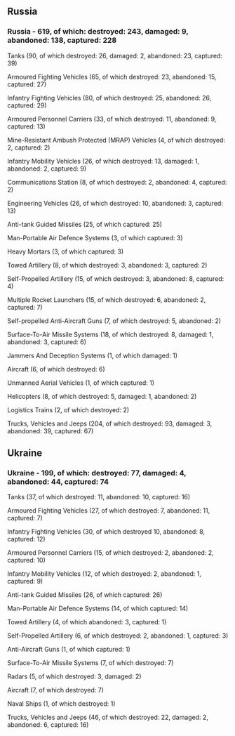 
 
 ## Russia
 
 ### Russia - 619, of which: destroyed: 243, damaged: 9, abandoned: 138, captured: 228

 

 

 Tanks (90, of which destroyed: 26, damaged: 2, abandoned: 23, captured: 39)

 Armoured Fighting Vehicles (65, of which destroyed: 23, abandoned: 15, captured: 27)

 Infantry Fighting Vehicles (80, of which destroyed: 25, abandoned: 26, captured: 29)

 Armoured Personnel Carriers (33, of which destroyed: 11, abandoned: 9, captured: 13)

 Mine-Resistant Ambush Protected (MRAP) Vehicles (4, of which destroyed: 2, captured: 2)

 Infantry Mobility Vehicles (26, of which destroyed: 13, damaged: 1, abandoned: 2, captured: 9)

 Communications Station (8, of which destroyed: 2, abandoned: 4, captured: 2)

 Engineering Vehicles (26, of which destroyed: 10, abandoned: 3, captured: 13)

 Anti-tank Guided Missiles (25, of which captured: 25)

 Man-Portable Air Defence Systems (3, of which captured: 3)

 Heavy Mortars (3, of which captured: 3)

 Towed Artillery (8, of which destroyed: 3, abandoned: 3, captured: 2)

 Self-Propelled Artillery (15, of which destroyed: 3, abandoned: 8, captured: 4)

 Multiple Rocket Launchers (15, of which destroyed: 6, abandoned: 2, captured: 7)

 Self-propelled Anti-Aircraft Guns (7, of which destroyed: 5, abandoned: 2)

 Surface-To-Air Missile Systems (18, of which destroyed: 8, damaged: 1, abandoned: 3, captured: 6)

 Jammers And Deception Systems (1, of which damaged: 1)

 Aircraft (6, of which destroyed: 6)

 Unmanned Aerial Vehicles (1, of which captured: 1)

 Helicopters (8, of which destroyed: 5, damaged: 1, abandoned: 2)

 Logistics Trains (2, of which destroyed: 2)

 Trucks, Vehicles and Jeeps (204, of which destroyed: 93, damaged: 3, abandoned: 39, captured: 67)

 
 
 ## Ukraine
 
 ### Ukraine - 199, of which: destroyed: 77, damaged: 4, abandoned: 44, captured: 74

 

 

 Tanks (37, of which destroyed: 11, abandoned: 10, captured: 16)

 Armoured Fighting Vehicles (27, of which destroyed: 7, abandoned: 11, captured: 7)

 Infantry Fighting Vehicles (30, of which destroyed 10, abandoned: 8, captured: 12)

 Armoured Personnel Carriers (15, of which destroyed: 2, abandoned: 2, captured: 10)

 Infantry Mobility Vehicles (12, of which destroyed: 2, abandoned: 1, captured: 9)

 Anti-tank Guided Missiles (26, of which captured: 26)

 Man-Portable Air Defence Systems (14, of which captured: 14)

 Towed Artillery (4, of which abandoned: 3, captured: 1)

 Self-Propelled Artillery (6, of which destroyed: 2, abandoned: 1, captured: 3)

 Anti-Aircraft Guns (1, of which captured: 1)

 Surface-To-Air Missile Systems (7, of which destroyed: 7)

 

 

 Radars (5, of which destroyed: 3, damaged: 2)

 Aircraft (7, of which destroyed: 7)

 Naval Ships (1, of which destroyed: 1)

 Trucks, Vehicles and Jeeps (46, of which destroyed: 22, damaged: 2, abandoned: 6, captured: 16)

